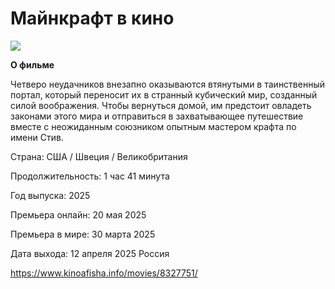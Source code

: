 # Майнкрафт в кино
![](https://static.kinoafisha.info/k/movie_shots/canvas/290x160/upload/movie_shots/1/5/7/8327751/ff32b913ebb6835a751c9b55f02a41b9.jpg.webp)

**О фильме**

Четверо неудачников внезапно оказываются втянутыми в таинственный портал, который переносит их в странный кубический мир, созданный силой воображения. Чтобы вернуться домой, им предстоит овладеть законами этого мира и отправиться в захватывающее путешествие вместе с неожиданным союзником опытным мастером крафта по имени Стив.

 Страна: США / Швеция / Великобритания
 
Продолжительность: 1 час 41 минута

Год выпуска: 2025

Премьера онлайн: 20 мая 2025

Премьера в мире: 30 марта 2025

Дата выхода: 12 апреля 2025 	Россия 

https://www.kinoafisha.info/movies/8327751/
